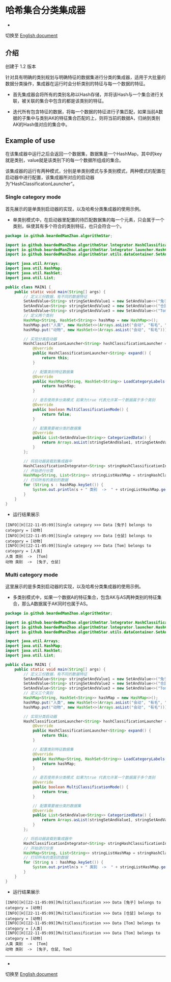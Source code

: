 # 哈希集合分类集成器

-

切换至 [English document](https://github.com/BeardedManZhao/algorithmStar/blob/main/KnowledgeDocument/Hash%20Classification%20Integrator.md)

## 介绍

创建于 1.2 版本

针对具有明确的类别规划与明确特征的数据集进行分类的集成器，适用于大批量的数据分类操作，集成器在运行时会分析类别的特征与每一个数据的特征。

- 首先集成器会将所有的类别名称以Hash存储，并将该Hash与一个集合进行关联，被关联的集合中包含的都是该类别的特征。

- 迭代所有包含特征的数据，将每一个数据的特征进行子集匹配，如果当前A数据的子集中与类别AK的特征集合匹配的上，则将当前的数据A，归纳到类别AK的Hash值对应的集合中。

## Example of use

在该集成器中运行之后会返回一个数据集，数据集是一个HashMap，其中的key就是类别，value就是该类别下的每一个数据所组成的集合。

该集成器的运行有两种模式，分别是单类别模式与多类别模式，两种模式的配置在启动器中进行配置，该集成器所对应的启动器为“HashClassificationLauncher”。

### Single category mode

首先展示的是单类别启动器的实现，以及哈希分类集成器的使用示例。

- 单类别模式中，在启动器里配置的待匹配数据集的每一个元素，只会属于一个类别，纵使其有多个符合的类别特征，也只会符合一个。

```java
package io.github.beardedManZhao.algorithmStar;

import io.github.beardedManZhao.algorithmStar.lntegrator.HashClassificationIntegrator;
import io.github.beardedManZhao.algorithmStar.lntegrator.launcher.HashClassificationLauncher;
import io.github.beardedManZhao.algorithmStar.utils.dataContainer.SetAndValue;

import java.util.Arrays;
import java.util.HashMap;
import java.util.HashSet;
import java.util.List;

public class MAIN1 {
    public static void main(String[] args) {
        // 定义三份数据，有不同的数据特征
        SetAndValue<String> stringSetAndValue1 = new SetAndValue<>("兔子", "会动", "有毛");
        SetAndValue<String> stringSetAndValue2 = new SetAndValue<>("仓鼠", "会动", "有毛");
        SetAndValue<String> stringSetAndValue3 = new SetAndValue<>("Tom", "会动", "有毛", "会玩手机");
        // 定义两个类别
        HashMap<String, HashSet<String>> hashMap = new HashMap<>();
        hashMap.put("人类", new HashSet<>(Arrays.asList("会动", "有毛", "会玩手机")));
        hashMap.put("动物", new HashSet<>(Arrays.asList("会动", "有毛")));

        // 实现分类启动器
        HashClassificationLauncher<String> hashClassificationLauncher = new HashClassificationLauncher<String>() {
            @Override
            public HashClassificationLauncher<String> expand() {
                return this;
            }

            // 配置类别特征数据集
            @Override
            public HashMap<String, HashSet<String>> LoadCategoryLabels() {
                return hashMap;
            }

            // 是否使用多分类模式 如果为true 代表允许某一个数据属于多个类别
            @Override
            public boolean MultiClassificationMode() {
                return false;
            }

            // 配置需要被分类的数据集
            @Override
            public List<SetAndValue<String>> CategorizedData() {
                return Arrays.asList(stringSetAndValue1, stringSetAndValue2, stringSetAndValue3);
            }
        };

        // 将启动器装载到集成器中
        HashClassificationIntegrator<String> stringHashClassificationIntegrator = new HashClassificationIntegrator<>("H", hashClassificationLauncher);
        // 开始进行分类
        HashMap<String, List<String>> stringListHashMap = stringHashClassificationIntegrator.runAndReturnValueSet();
        // 打印所有的类别的数据
        for (String s : hashMap.keySet()) {
            System.out.println(s + " 类别  ->  " + stringListHashMap.get(s));
        }
    }
}
```

- 运行结果展示

```
[INFO][H][22-11-05:09]]Single category >>> Data [兔子] belongs to category = [动物]
[INFO][H][22-11-05:09]]Single category >>> Data [仓鼠] belongs to category = [动物]
[INFO][H][22-11-05:09]]Single category >>> Data [Tom] belongs to category = [人类]
人类 类别  ->  [Tom]
动物 类别  ->  [兔子, 仓鼠]
```

### Multi category mode

这里展示的是多类别启动器的实现，以及哈希分类集成器的使用示例。

- 多类别模式中，如果一个数据A的特征集合，包含AK与AS两种类别的特征集合，那么A数据属于AK同时也属于AS。

```java
package io.github.beardedManZhao.algorithmStar;

import io.github.beardedManZhao.algorithmStar.lntegrator.HashClassificationIntegrator;
import io.github.beardedManZhao.algorithmStar.lntegrator.launcher.HashClassificationLauncher;
import io.github.beardedManZhao.algorithmStar.utils.dataContainer.SetAndValue;

import java.util.Arrays;
import java.util.HashMap;
import java.util.HashSet;
import java.util.List;

public class MAIN1 {
    public static void main(String[] args) {
        // 定义三份数据，有不同的数据特征
        SetAndValue<String> stringSetAndValue1 = new SetAndValue<>("兔子", "会动", "有毛");
        SetAndValue<String> stringSetAndValue2 = new SetAndValue<>("仓鼠", "会动", "有毛");
        SetAndValue<String> stringSetAndValue3 = new SetAndValue<>("Tom", "会动", "有毛", "会玩手机");
        // 定义三个类别
        HashMap<String, HashSet<String>> hashMap = new HashMap<>();
        hashMap.put("人类", new HashSet<>(Arrays.asList("会动", "有毛", "会玩手机")));
        hashMap.put("动物", new HashSet<>(Arrays.asList("会动", "有毛")));

        // 实现分类启动器
        HashClassificationLauncher<String> hashClassificationLauncher = new HashClassificationLauncher<String>() {
            @Override
            public HashClassificationLauncher<String> expand() {
                return this;
            }

            // 配置类别特征数据集
            @Override
            public HashMap<String, HashSet<String>> LoadCategoryLabels() {
                return hashMap;
            }

            // 是否使用多分类模式 如果为true 代表允许某一个数据属于多个类别
            @Override
            public boolean MultiClassificationMode() {
                return true;
            }

            // 配置需要被分类的数据集
            @Override
            public List<SetAndValue<String>> CategorizedData() {
                return Arrays.asList(stringSetAndValue1, stringSetAndValue2, stringSetAndValue3);
            }
        };

        // 将启动器装载到集成器中
        HashClassificationIntegrator<String> stringHashClassificationIntegrator = new HashClassificationIntegrator<>("H", hashClassificationLauncher);
        // 开始进行分类
        HashMap<String, List<String>> stringListHashMap = stringHashClassificationIntegrator.runAndReturnValueSet();
        // 打印所有的类别的数据
        for (String s : hashMap.keySet()) {
            System.out.println(s + " 类别  ->  " + stringListHashMap.get(s));
        }
    }
}
```

- 运行结果展示

```
[INFO][H][22-11-05:09]]MultiClassification >>> Data [兔子] belongs to category = [动物]
[INFO][H][22-11-05:09]]MultiClassification >>> Data [仓鼠] belongs to category = [动物]
[INFO][H][22-11-05:09]]MultiClassification >>> Data [Tom] belongs to category = [人类]
[INFO][H][22-11-05:09]]MultiClassification >>> Data [Tom] belongs to category = [动物]
人类 类别  ->  [Tom]
动物 类别  ->  [兔子, 仓鼠, Tom]
```

<hr>

-

切换至 [English document](https://github.com/BeardedManZhao/algorithmStar/blob/main/KnowledgeDocument/Hash%20Classification%20Integrator.md)
